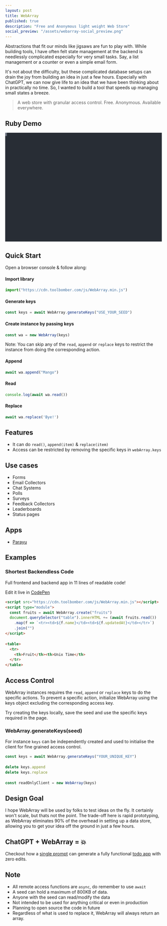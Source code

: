 ```yaml
---
layout: post
title: WebArray
published: true
description: "Free and Anonymous light weight Web Store"
social_preview: "/assets/webarray-social_preview.png"
---
```


Abstractions that fit our minds like jigsaws are fun to play with. While
building tools, I have often felt state management at the backend is needlessly
complicated especially for very small tasks. Say, a list management or a counter
or even a simple email form.

It's not about the difficulty, but these complicated database setups can drain
the joy from building an idea in just a few hours. Especially with ChatGPT, we
can now give life to an idea that we have been thinking about in practically no
time. So, I wanted to build a tool that speeds up managing small states a
breeze.

> A web store with granular access control. Free. Anonymous. Available
> everywhere.

## Ruby Demo

![Ruby Demo](/assets/ruby-demo.svg)

## Quick Start

Open a browser console & follow along:

#### Import library

``` js
import("https://cdn.toolbomber.com/js/WebArray.min.js")
```

#### Generate keys

``` js
const keys = await WebArray.generateKeys("USE_YOUR_SEED")
```

#### Create instance by passing keys

``` js
const wa = new WebArray(keys)
```

Note: You can skip any of the `read`, `append` or `replace` keys to restrict
the instance from doing the corresponding action.

#### Append

``` js
await wa.append("Mango")
```

#### Read

``` js
console.log(await wa.read())
```

#### Replace

``` js
await wa.replace('Bye!')
```

## Features

- It can do `read()`, `append(item)` & `replace(item)`
- Access can be restricted by removing the specific keys in `webArray.keys`

## Use cases

- Forms
- Email Collectors
- Chat Systems
- Polls
- Surveys
- Feedback Collectors
- Leaderboards
- Status pages

## Apps

- [Parayu](https://parayu.toolbomber.com)

## Examples

### Shortest Backendless Code

Full frontend and backend app in 11 lines of readable code!

Edit it live in [CodePen](https://codepen.io/jikkuatwork/pen/GRwBzBY?editors=1000)

``` html
<script src="https://cdn.toolbomber.com/js/WebArray.min.js"></script>
<script type="module">
  const fruits = await WebArray.create("fruits")
  document.querySelector("table").innerHTML += (await fruits.read())
    .map(f => `<tr><td>${f.name}</td><td>${f.updatedAt}</td></tr>`)
    .join("")
</script>

<table>
  <tr>
    <th>Fruit</th><th>Unix Time</th>
  </tr>
</table>
```

## Access Control

WebArray instances requires the `read`, `append` or `replace` keys to do the
specific actions. To prevent a specific action, initialize WebArray using the
keys object excluding the corresponding access key.

Try creating the keys locally, save the seed and use the specific keys required
in the page.

### WebArray.generateKeys(seed)

For instance `keys` can be independently created and used to initialise the client for
fine grained access control.

``` js
const keys = await WebArray.generateKeys("YOUR_UNIQUE_KEY")

delete keys.append
delete keys.replace

const readOnlyClient = new WebArray(keys)
```

## Design Goal

I hope WebArray will be used by folks to test ideas on the fly. It certainly
won't scale, but thats not the point. The trade-off here is rapid prototyping,
as WebArray eliminates 90% of the overhead in setting up a data store, allowing
you to get your idea off the ground in just a few hours.

## ChatGPT + WebArray = 💥

Checkout how a [single prompt](https://www.phind.com/search?cache=fm9pd7xylg959zsvqb3rbb3x) can generate a fully functional [todo app](/apps/todo/) with zero edits.

## Note

- All remote access functions are `async`, do remember to use `await`
- A seed can hold a maximum of 800KB of data.
- Anyone with the seed can read/modify the data
- Not intended to be used for anything critical or even in production
- Planning to open source the code in future
- Regardless of what is used to replace it, WebArray will always return an array.
